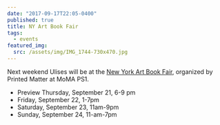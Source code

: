```yaml
---
date: "2017-09-17T22:05-0400"
published: true
title: NY Art Book Fair
tags:
  - events
featured_img:
  src: /assets/img/IMG_1744-730x470.jpg
---
```


Next weekend Ulises will be at the [New York Art Book Fair](http://nyartbookfair.com/about/), organized by Printed Matter at MoMA PS1.

- Preview Thursday, September 21, 6-9 pm
- Friday, September 22, 1-7pm
- Saturday, September 23, 11am-9pm
- Sunday, September 24, 11-am-7pm

